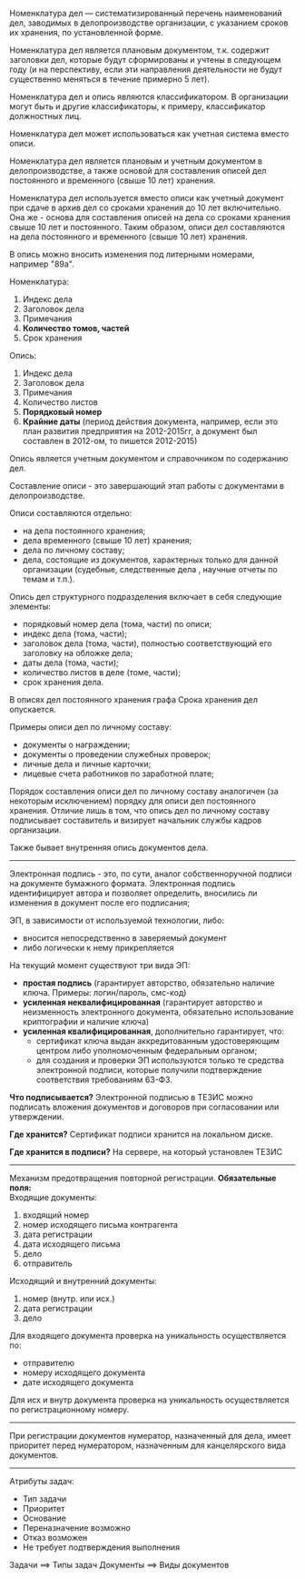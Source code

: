 Номенклатура дел — систематизированный перечень наименований дел, заводимых в делопроизводстве организации, с указанием сроков их хранения, по установленной форме.

Номенклатура дел является плановым документом, т.к. содержит заголовки дел, которые будут сформированы и учтены в следующем году (и на перспективу, если эти направления деятельности не будут существенно меняться в течение примерно 5 лет).

Номенклатура дел и опись являются классификатором. В организации могут быть и другие классификаторы, к примеру, классификатор должностных лиц.

Номенклатура дел может использоваться как учетная система вместо описи.

Номенклатура дел является плановым и учетным документом в делопроизводстве, а также основой для составления описей дел постоянного и временного (свыше 10 лет) хранения.

Номенклатура дел используется вместо описи как учетный документ при сдаче в архив дел со сроками хранения до 10 лет включительно. Она же - основа для составления описей на дела со сроками хранения свыше 10 лет и постоянного. Таким образом, описи дел составляются на дела постоянного и временного (свыше 10 лет) хранения.

В опись можно вносить изменения под литерными номерами, например "89а".

Номенклатура:
1. Индекс дела
2. Заголовок дела
3. Примечания
4. **Количество томов, частей**
5. Срок хранения 

Опись:
1. Индекс дела
2. Заголовок дела
3. Примечания
4. Количество листов
5. **Порядковый номер**
6. **Крайние даты** (период действия документа, например, если это план развития предприятия на 2012-2015гг, а документ был составлен в 2012-ом, то пишется 2012-2015)

Опись является учетным документом и справочником по содержанию дел.

Составление описи - это завершающий этап работы с документами в делопроизводстве.

Описи составляются отдельно:
- на дела постоянного хранения;
- дела временного (свыше 10 лет) хранения;
- дела по личному составу;
- дела, состоящие из документов, характерных только для данной организации (судебные, следственные дела , научные отчеты по темам и т.п.).

Опись дел структурного подразделения включает в себя следующие элементы:
- порядковый номер дела (тома, части) по описи;
- индекс дела (тома, части);
- заголовок дела (тома, части), полностью соответствующий его заголовку на обложке дела;
- даты дела (тома, части);
- количество листов в деле (томе, части);
- срок хранения дела.

В описях дел постоянного хранения графа Срока хранения дел опускается.

Примеры описи дел по личному составу:
- документы о награждении;
- документы о проведении служебных проверок;
- личные дела и личные карточки;
- лицевые счета работников по заработной плате;

Порядок составления описи дел по личному составу аналогичен (за некоторым исключением) порядку для описи дел постоянного хранения. Отличие лишь в том, что опись дел по личному составу подписывает составитель и визирует начальник службы кадров организации.

Также бывает внутренняя опись документов дела.

***

Электронная подпись - это, по сути, аналог собственноручной подписи на документе бумажного формата. Электронная подпись идентифицирует автора и позволяет определить, вносились ли изменения в документ после его подписания;

ЭП, в зависимости от используемой технологии, либо:
- вносится непосредственно в заверяемый документ
- либо логически к нему прикрепляется

На текущий момент существуют три вида ЭП:
- **простая подпись** (гарантирует авторство, обязательно наличие ключа. Примеры: логин/пароль, смс-код)
- **усиленная неквалифицированная** (гарантирует авторство и неизменность электронного документа, обязательно использование криптографии и наличие ключа)
- **усиленная квалифицированная**, дополнительно гарантирует, что:
	- сертификат ключа выдан аккредитованным удостоверяющим центром либо уполномоченным федеральным органом;
	- для создания и проверки ЭП используются только те средства электронной подписи, которые получили подтверждение соответствия требованиям 63-ФЗ.
    
**Что подписывается?**
Электронной подписью в ТЕЗИС можно подписать вложения документов и договоров при согласовании или утверждении.

**Где хранится?**
Сертификат подписи хранится на локальном диске.

**Где хранится в подписи?**
На сервере, на который установлен ТЕЗИС

***

Механизм предотвращения повторной регистрации. **Обязательные поля:**  
Входящие документы:
1. входящий номер
2. номер исходящего письма контрагента
3. дата регистрации
4. дата исходящего письма
5. дело
6. отправитель  

Исходящий и внутренний документы: 
1. номер (внутр. или исх.)
2. дата регистрации
3. дело  

Для входящего документа проверка на уникальность осуществляется по:
- отправителю
- номеру исходящего документа
- дате исходящего документа

Для исх и внутр документа проверка на уникальность осуществляется по регистрационному номеру.  

***

При регистрации документов нумератор, назначенный для дела, имеет приоритет перед нумератором, назначенным для канцелярского вида документов.

***

Атрибуты задач:
- Тип задачи
- Приоритет
- Основание
- Переназначение возможно
- Отказ возможен
- Не требует подтверждения выполнения

Задачи ==> Типы задач
Документы ==> Виды документов

